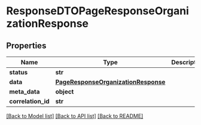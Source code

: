 # ResponseDTOPageResponseOrganizationResponse

## Properties
Name | Type | Description | Notes
------------ | ------------- | ------------- | -------------
**status** | **str** |  | [optional] 
**data** | [**PageResponseOrganizationResponse**](PageResponseOrganizationResponse.md) |  | [optional] 
**meta_data** | **object** |  | [optional] 
**correlation_id** | **str** |  | [optional] 

[[Back to Model list]](../README.md#documentation-for-models) [[Back to API list]](../README.md#documentation-for-api-endpoints) [[Back to README]](../README.md)

